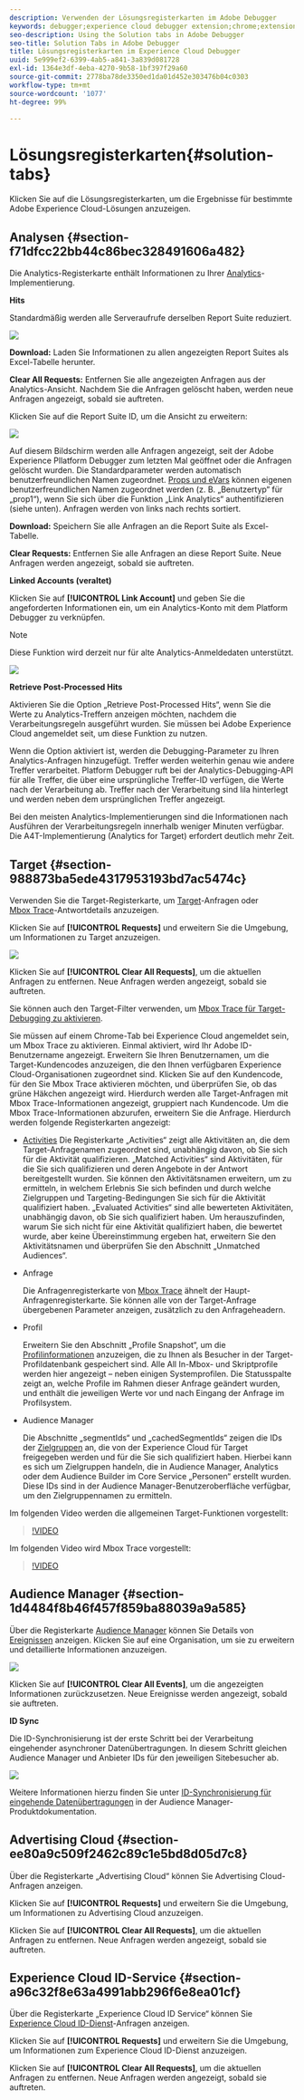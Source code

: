 ```yaml
---
description: Verwenden der Lösungsregisterkarten im Adobe Debugger
keywords: debugger;experience cloud debugger extension;chrome;extension;summary;clear;requests;solutions;solution;information;analytics;target;audience manager;media optimizer;amo;id service
seo-description: Using the Solution tabs in Adobe Debugger
seo-title: Solution Tabs in Adobe Debugger
title: Lösungsregisterkarten im Experience Cloud Debugger
uuid: 5e999ef2-6399-4ab5-a841-3a839d081728
exl-id: 1364e3df-4eba-4270-9b58-1bf397f29a60
source-git-commit: 2778ba78de3350ed1da01d452e303476b04c0303
workflow-type: tm+mt
source-wordcount: '1077'
ht-degree: 99%

---
```


# Lösungsregisterkarten{#solution-tabs}

Klicken Sie auf die Lösungsregisterkarten, um die Ergebnisse für bestimmte Adobe Experience Cloud-Lösungen anzuzeigen.

## Analysen {#section-f71dfcc22bb44c86bec328491606a482}

Die Analytics-Registerkarte enthält Informationen zu Ihrer [Analytics](https://docs.adobe.com/content/help/de-DE/analytics/landing/home.html)-Implementierung.

**Hits**

Standardmäßig werden alle Serveraufrufe derselben Report Suite reduziert.

![](assets/analytics-hits.jpg)

**Download:** Laden Sie Informationen zu allen angezeigten Report Suites als Excel-Tabelle herunter.

**Clear All Requests:** Entfernen Sie alle angezeigten Anfragen aus der Analytics-Ansicht. Nachdem Sie die Anfragen gelöscht haben, werden neue Anfragen angezeigt, sobald sie auftreten.

Klicken Sie auf die Report Suite ID, um die Ansicht zu erweitern:

![](assets/analytics-hits-expand.jpg)

Auf diesem Bildschirm werden alle Anfragen angezeigt, seit der Adobe Experience Pllatform Debugger zum letzten Mal geöffnet oder die Anfragen gelöscht wurden. Die Standardparameter werden automatisch benutzerfreundlichen Namen zugeordnet. [Props und eVars](https://docs.adobe.com/content/help/de-DE/analytics/implementation/vars/page-vars/evar.html) können eigenen benutzerfreundlichen Namen zugeordnet werden (z. B. „Benutzertyp“ für „prop1“), wenn Sie sich über die Funktion „Link Analytics“ authentifizieren (siehe unten). Anfragen werden von links nach rechts sortiert.

**Download:** Speichern Sie alle Anfragen an die Report Suite als Excel-Tabelle.

**Clear Requests:** Entfernen Sie alle Anfragen an diese Report Suite. Neue Anfragen werden angezeigt, sobald sie auftreten.

**Linked Accounts (veraltet)**

Klicken Sie auf **[!UICONTROL Link Account]** und geben Sie die angeforderten Informationen ein, um ein Analytics-Konto mit dem Platform Debugger zu verknüpfen.

>[!NOTE]
>
>Diese Funktion wird derzeit nur für alte Analytics-Anmeldedaten unterstützt.

![](assets/analytics-link-account.jpg)

**Retrieve Post-Processed Hits**

Aktivieren Sie die Option „Retrieve Post-Processed Hits“, wenn Sie die Werte zu Analytics-Treffern anzeigen möchten, nachdem die Verarbeitungsregeln ausgeführt wurden. Sie müssen bei Adobe Experience Cloud angemeldet seit, um diese Funktion zu nutzen.

Wenn die Option aktiviert ist, werden die Debugging-Parameter zu Ihren Analytics-Anfragen hinzugefügt. Treffer werden weiterhin genau wie andere Treffer verarbeitet. Platform Debugger ruft bei der Analytics-Debugging-API für alle Treffer, die über eine ursprüngliche Treffer-ID verfügen, die Werte nach der Verarbeitung ab. Treffer nach der Verarbeitung sind lila hinterlegt und werden neben dem ursprünglichen Treffer angezeigt.

Bei den meisten Analytics-Implementierungen sind die Informationen nach Ausführen der Verarbeitungsregeln innerhalb weniger Minuten verfügbar. Die A4T-Implementierung (Analytics for Target) erfordert deutlich mehr Zeit.

## Target {#section-988873ba5ede4317953193bd7ac5474c}

Verwenden Sie die Target-Registerkarte, um [Target](https://docs.adobe.com/content/help/de-DE/target/using/target-home.html)-Anfragen oder [Mbox Trace](https://docs.adobe.com/content/help/de-DE/target/using/activities/troubleshoot-activities/content-trouble.html)-Antwortdetails anzuzeigen.

Klicken Sie auf **[!UICONTROL Requests]** und erweitern Sie die Umgebung, um Informationen zu Target anzuzeigen.

![](assets/target-requests.jpg)

Klicken Sie auf **[!UICONTROL Clear All Requests]**, um die aktuellen Anfragen zu entfernen. Neue Anfragen werden angezeigt, sobald sie auftreten.

Sie können auch den Target-Filter verwenden, um [Mbox Trace für Target-Debugging zu aktivieren](https://docs.adobe.com/content/help/en/target/using/activities/troubleshoot-activities/content-trouble.html).

Sie müssen auf einem Chrome-Tab bei Experience Cloud angemeldet sein, um Mbox Trace zu aktivieren. Einmal aktiviert, wird Ihr Adobe ID-Benutzername angezeigt. Erweitern Sie Ihren Benutzernamen, um die Target-Kundencodes anzuzeigen, die den Ihnen verfügbaren Experience Cloud-Organisationen zugeordnet sind. Klicken Sie auf den Kundencode, für den Sie Mbox Trace aktivieren möchten, und überprüfen Sie, ob das grüne Häkchen angezeigt wird. Hierdurch werden alle Target-Anfragen mit Mbox Trace-Informationen angezeigt, gruppiert nach Kundencode. Um die Mbox Trace-Informationen abzurufen, erweitern Sie die Anfrage. Hierdurch werden folgende Registerkarten angezeigt:

* [Activities](https://docs.adobe.com/content/help/de-DE/target/using/activities/activities.html) Die Registerkarte „Activities“ zeigt alle Aktivitäten an, die dem Target-Anfragenamen zugeordnet sind, unabhängig davon, ob Sie sich für die Aktivität qualifizieren. „Matched Activities“ sind Aktivitäten, für die Sie sich qualifizieren und deren Angebote in der Antwort bereitgestellt wurden. Sie können den Aktivitätsnamen erweitern, um zu ermitteln, in welchem Erlebnis Sie sich befinden und durch welche Zielgruppen und Targeting-Bedingungen Sie sich für die Aktivität qualifiziert haben. „Evaluated Activities“ sind alle bewerteten Aktivitäten, unabhängig davon, ob Sie sich qualifiziert haben. Um herauszufinden, warum Sie sich nicht für eine Aktivität qualifiziert haben, die bewertet wurde, aber keine Übereinstimmung ergeben hat, erweitern Sie den Aktivitätsnamen und überprüfen Sie den Abschnitt „Unmatched Audiences“.

* Anfrage

   Die Anfragenregisterkarte von [Mbox Trace](https://docs.adobe.com/content/help/en/target/using/activities/troubleshoot-activities/content-trouble.html) ähnelt der Haupt-Anfragenregisterkarte. Sie können alle von der Target-Anfrage übergebenen Parameter anzeigen, zusätzlich zu den Anfrageheadern.
* Profil

   Erweitern Sie den Abschnitt „Profile Snapshot“, um die [Profilinformationen](https://docs.adobe.com/content/help/de-DE/target/using/audiences/visitor-profiles/variables-profiles-parameters-methods.html) anzuzeigen, die zu Ihnen als Besucher in der Target-Profildatenbank gespeichert sind. Alle All In-Mbox- und Skriptprofile werden hier angezeigt – neben einigen Systemprofilen. Die Statusspalte zeigt an, welche Profile im Rahmen dieser Anfrage geändert wurden, und enthält die jeweiligen Werte vor und nach Eingang der Anfrage im Profilsystem.
* Audience Manager

   Die Abschnitte „segmentIds“ und „cachedSegmentIds“ zeigen die IDs der [Zielgruppen](https://docs.adobe.com/content/help/de-DE/target/using/audiences/target.html) an, die von der Experience Cloud für Target freigegeben werden und für die Sie sich qualifiziert haben. Hierbei kann es sich um Zielgruppen handeln, die in Audience Manager, Analytics oder dem Audience Builder im Core Service „Personen“ erstellt wurden. Diese IDs sind in der Audience Manager-Benutzeroberfläche verfügbar, um den Zielgruppennamen zu ermitteln.

Im folgenden Video werden die allgemeinen Target-Funktionen vorgestellt:

>[!VIDEO](https://video.tv.adobe.com/v/23115t2/)

Im folgenden Video wird Mbox Trace vorgestellt:

>[!VIDEO](https://video.tv.adobe.com/v/23113t2/)

## Audience Manager {#section-1d4484f8b46f457f859ba88039a9a585}

Über die Registerkarte [Audience Manager](https://docs.adobe.com/content/help/de-DE/audience-manager/user-guide/aam-home.html) können Sie Details von [Ereignissen](https://docs.adobe.com/content/help/de-DE/audience-manager/user-guide/api-and-sdk-code/dcs/dcs-event-calls/dcs-event-calls.html) anzeigen. Klicken Sie auf eine Organisation, um sie zu erweitern und detaillierte Informationen anzuzeigen.

![](assets/audience-manager.jpg)

Klicken Sie auf **[!UICONTROL Clear All Events]**, um die angezeigten Informationen zurückzusetzen. Neue Ereignisse werden angezeigt, sobald sie auftreten.

**ID Sync**

Die ID-Synchronisierung ist der erste Schritt bei der Verarbeitung eingehender asynchroner Datenübertragungen. In diesem Schritt gleichen Audience Manager und Anbieter IDs für den jeweiligen Sitebesucher ab.

![](assets/aam-idsync.jpg)

Weitere Informationen hierzu finden Sie unter [ID-Synchronisierung für eingehende Datenübertragungen](https://docs.adobe.com/content/help/de-DE/audience-manager/user-guide/implementation-integration-guides/sending-audience-data/batch-data-transfer-process/id-sync-http.html) in der Audience Manager-Produktdokumentation.

## Advertising Cloud {#section-ee80a9c509f2462c89c1e5bd8d05d7c8}

Über die Registerkarte „Advertising Cloud“ können Sie Advertising Cloud-Anfragen anzeigen.

Klicken Sie auf **[!UICONTROL Requests]** und erweitern Sie die Umgebung, um Informationen zu Advertising Cloud anzuzeigen.

Klicken Sie auf **[!UICONTROL Clear All Requests]**, um die aktuellen Anfragen zu entfernen. Neue Anfragen werden angezeigt, sobald sie auftreten.

## Experience Cloud ID-Service {#section-a96c32f8e63a4991abb296f6e8ea01cf}

Über die Registerkarte „Experience Cloud ID Service“ können Sie [Experience Cloud ID-Dienst](https://docs.adobe.com/content/help/de-DE/id-service/using/home.html)-Anfragen anzeigen.

Klicken Sie auf **[!UICONTROL Requests]** und erweitern Sie die Umgebung, um Informationen zum Experience Cloud ID-Dienst anzuzeigen.

Klicken Sie auf **[!UICONTROL Clear All Requests]**, um die aktuellen Anfragen zu entfernen. Neue Anfragen werden angezeigt, sobald sie auftreten.
